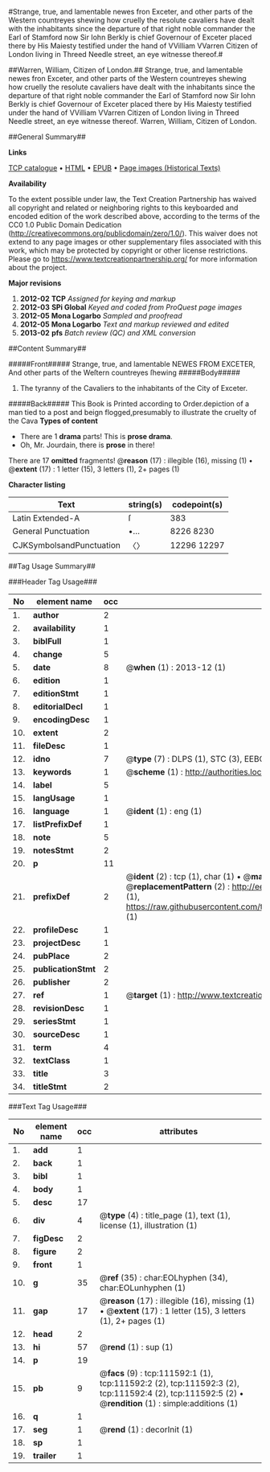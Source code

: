 #Strange, true, and lamentable newes fron Exceter, and other  parts of the Western countreyes shewing how cruelly the resolute cavaliers have dealt with the inhabitants since the  departure of that right noble commander the Earl of Stamford now Sir Iohn Berkly is chief Governour of Exceter placed there by His Maiesty testified under the hand of VVilliam VVarren Citizen of London living in Threed Needle street, an eye witnesse thereof.#

##Warren, William, Citizen of London.##
Strange, true, and lamentable newes fron Exceter, and other  parts of the Western countreyes shewing how cruelly the resolute cavaliers have dealt with the inhabitants since the  departure of that right noble commander the Earl of Stamford now Sir Iohn Berkly is chief Governour of Exceter placed there by His Maiesty testified under the hand of VVilliam VVarren Citizen of London living in Threed Needle street, an eye witnesse thereof.
Warren, William, Citizen of London.

##General Summary##

**Links**

[TCP catalogue](http://www.ota.ox.ac.uk/tcp/)  • 
[HTML](http://tei.it.ox.ac.uk/tcp/Texts-HTML/free/A97/A97228.html)  • 
[EPUB](http://tei.it.ox.ac.uk/tcp/Texts-EPUB/free/A97/A97228.epub) • 
[Page images (Historical Texts)](https://historicaltexts.jisc.ac.uk/eebo-99859506e)

**Availability**

To the extent possible under law, the Text Creation Partnership has waived all copyright and related or neighboring rights to this keyboarded and encoded edition of the work described above, according to the terms of the CC0 1.0 Public Domain Dedication (http://creativecommons.org/publicdomain/zero/1.0/). This waiver does not extend to any page images or other supplementary files associated with this work, which may be protected by copyright or other license restrictions. Please go to https://www.textcreationpartnership.org/ for more information about the project.

**Major revisions**

1. __2012-02__ __TCP__ *Assigned for keying and markup*
1. __2012-03__ __SPi Global__ *Keyed and coded from ProQuest page images*
1. __2012-05__ __Mona Logarbo__ *Sampled and proofread*
1. __2012-05__ __Mona Logarbo__ *Text and markup reviewed and edited*
1. __2013-02__ __pfs__ *Batch review (QC) and XML conversion*

##Content Summary##

#####Front#####
Strange, true, and lamentable NEWES FROM EXCETER, And other parts of the Weſtern countreyes ſhewing 
#####Body#####

1. The tyranny of the Cavaliers to the inhabitants of the City of Exceter.

#####Back#####
This Book is Printed according to Order.depiction of a man tied to a post and beign flogged,presumably to illustrate the cruelty of the Cava
**Types of content**

  * There are 1 **drama** parts! This is **prose drama**.
  * Oh, Mr. Jourdain, there is **prose** in there!

There are 17 **omitted** fragments! 
 @__reason__ (17) : illegible (16), missing (1)  •  @__extent__ (17) : 1 letter (15), 3 letters (1), 2+ pages (1)

**Character listing**


|Text|string(s)|codepoint(s)|
|---|---|---|
|Latin Extended-A|ſ|383|
|General Punctuation|•…|8226 8230|
|CJKSymbolsandPunctuation|〈〉|12296 12297|

##Tag Usage Summary##

###Header Tag Usage###

|No|element name|occ|attributes|
|---|---|---|---|
|1.|__author__|2||
|2.|__availability__|1||
|3.|__biblFull__|1||
|4.|__change__|5||
|5.|__date__|8| @__when__ (1) : 2013-12 (1)|
|6.|__edition__|1||
|7.|__editionStmt__|1||
|8.|__editorialDecl__|1||
|9.|__encodingDesc__|1||
|10.|__extent__|2||
|11.|__fileDesc__|1||
|12.|__idno__|7| @__type__ (7) : DLPS (1), STC (3), EEBO-CITATION (1), PROQUEST (1), VID (1)|
|13.|__keywords__|1| @__scheme__ (1) : http://authorities.loc.gov/ (1)|
|14.|__label__|5||
|15.|__langUsage__|1||
|16.|__language__|1| @__ident__ (1) : eng (1)|
|17.|__listPrefixDef__|1||
|18.|__note__|5||
|19.|__notesStmt__|2||
|20.|__p__|11||
|21.|__prefixDef__|2| @__ident__ (2) : tcp (1), char (1)  •  @__matchPattern__ (2) : ([0-9\-]+):([0-9IVX]+) (1), (.+) (1)  •  @__replacementPattern__ (2) : http://eebo.chadwyck.com/downloadtiff?vid=$1&page=$2 (1), https://raw.githubusercontent.com/textcreationpartnership/Texts/master/tcpchars.xml#$1 (1)|
|22.|__profileDesc__|1||
|23.|__projectDesc__|1||
|24.|__pubPlace__|2||
|25.|__publicationStmt__|2||
|26.|__publisher__|2||
|27.|__ref__|1| @__target__ (1) : http://www.textcreationpartnership.org/docs/. (1)|
|28.|__revisionDesc__|1||
|29.|__seriesStmt__|1||
|30.|__sourceDesc__|1||
|31.|__term__|4||
|32.|__textClass__|1||
|33.|__title__|3||
|34.|__titleStmt__|2||


###Text Tag Usage###

|No|element name|occ|attributes|
|---|---|---|---|
|1.|__add__|1||
|2.|__back__|1||
|3.|__bibl__|1||
|4.|__body__|1||
|5.|__desc__|17||
|6.|__div__|4| @__type__ (4) : title_page (1), text (1), license (1), illustration (1)|
|7.|__figDesc__|2||
|8.|__figure__|2||
|9.|__front__|1||
|10.|__g__|35| @__ref__ (35) : char:EOLhyphen (34), char:EOLunhyphen (1)|
|11.|__gap__|17| @__reason__ (17) : illegible (16), missing (1)  •  @__extent__ (17) : 1 letter (15), 3 letters (1), 2+ pages (1)|
|12.|__head__|2||
|13.|__hi__|57| @__rend__ (1) : sup (1)|
|14.|__p__|19||
|15.|__pb__|9| @__facs__ (9) : tcp:111592:1 (1), tcp:111592:2 (2), tcp:111592:3 (2), tcp:111592:4 (2), tcp:111592:5 (2)  •  @__rendition__ (1) : simple:additions (1)|
|16.|__q__|1||
|17.|__seg__|1| @__rend__ (1) : decorInit (1)|
|18.|__sp__|1||
|19.|__trailer__|1||
